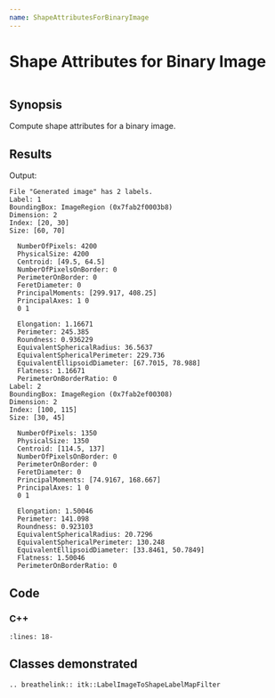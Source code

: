 ```yaml
---
name: ShapeAttributesForBinaryImage
---
```


# Shape Attributes for Binary Image

```{index} single: LabelImageToShapeLabelMapFilter
```

## Synopsis

Compute shape attributes for a binary image.

## Results

Output:

```
File "Generated image" has 2 labels.
Label: 1
BoundingBox: ImageRegion (0x7fab2f0003b8)
Dimension: 2
Index: [20, 30]
Size: [60, 70]

  NumberOfPixels: 4200
  PhysicalSize: 4200
  Centroid: [49.5, 64.5]
  NumberOfPixelsOnBorder: 0
  PerimeterOnBorder: 0
  FeretDiameter: 0
  PrincipalMoments: [299.917, 408.25]
  PrincipalAxes: 1 0
  0 1

  Elongation: 1.16671
  Perimeter: 245.385
  Roundness: 0.936229
  EquivalentSphericalRadius: 36.5637
  EquivalentSphericalPerimeter: 229.736
  EquivalentEllipsoidDiameter: [67.7015, 78.988]
  Flatness: 1.16671
  PerimeterOnBorderRatio: 0
Label: 2
BoundingBox: ImageRegion (0x7fab2ef00308)
Dimension: 2
Index: [100, 115]
Size: [30, 45]

  NumberOfPixels: 1350
  PhysicalSize: 1350
  Centroid: [114.5, 137]
  NumberOfPixelsOnBorder: 0
  PerimeterOnBorder: 0
  FeretDiameter: 0
  PrincipalMoments: [74.9167, 168.667]
  PrincipalAxes: 1 0
  0 1

  Elongation: 1.50046
  Perimeter: 141.098
  Roundness: 0.923103
  EquivalentSphericalRadius: 20.7296
  EquivalentSphericalPerimeter: 130.248
  EquivalentEllipsoidDiameter: [33.8461, 50.7849]
  Flatness: 1.50046
  PerimeterOnBorderRatio: 0
```

## Code

### C++

```{literalinclude} Code.cxx
:lines: 18-
```

## Classes demonstrated

```{eval-rst}
.. breathelink:: itk::LabelImageToShapeLabelMapFilter
```
